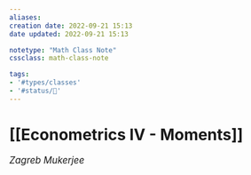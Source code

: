 ```yaml
---
aliases:
creation date: 2022-09-21 15:13
date updated: 2022-09-21 15:13

notetype: "Math Class Note"
cssclass: math-class-note

tags: 
- '#types/classes'
- '#status/🚧'
---
```


# [[Econometrics IV - Moments]]
<span style = "font-size:120%"><i >Zagreb Mukerjee </i></span>

